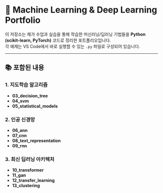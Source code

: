 # 🧠 Machine Learning & Deep Learning Portfolio

이 저장소는 제가 수업과 실습을 통해 학습한 머신러닝/딥러닝 기법들을 **Python (scikit-learn, PyTorch)** 코드로 정리한 포트폴리오입니다.  
각 예제는 VS Code에서 바로 실행할 수 있는 `.py` 파일로 구성되어 있습니다.

---

## 📚 포함된 내용

### 1. 지도학습 알고리즘
- **03_decision_tree**
- **04_svm**
- **05_statistical_models**

### 2. 인공 신경망
- **06_ann**
- **07_cnn**
- **08_text_representation**
- **09_rnn**

### 3. 최신 딥러닝 아키텍처
- **10_transformer**
- **11_gan**
- **12_transfer_learning**
- **13_clustering**
